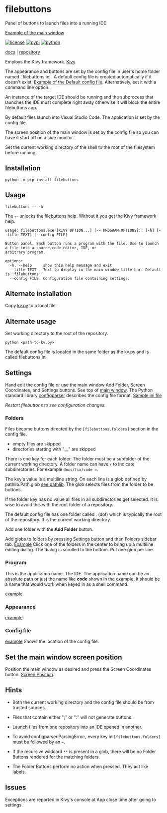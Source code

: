 # filebuttons

Panel of buttons to launch files into a running IDE

[Example of the main window][screenshot]

[![license](https://img.shields.io/pypi/l/filebuttons.svg)](https://github.com/tmarktaylor/filebuttons/blob/main/LICENSE)
[![pypi](https://img.shields.io/pypi/v/filebuttons.svg)](https://pypi.python.org/pypi/filebuttons)
[![python](https://img.shields.io/pypi/pyversions/filebuttons.svg)](https://pypi.python.org/pypi/filebuttons)

[docs][readme] | [repository][src]

Employs the Kivy framework. [Kivy][kivy]

The appearance and buttons are set by the config file
in user's home folder named '.filebuttons.ini'.
A default config file is created automatically if it doesn't exist.
[Example of the Default config file][config].
Alternatively, set it with a command line option.

An instance of the target IDE should be running and the subprocess that launches the IDE
must complete right away otherwise it will block the entire filebuttons app.

By default files launch into Visual Studio Code. The application is
set by the config file.

The screen position of the main window is set by the config file so you can
have it start off on a side monitor.

Set the current working directory of the shell to the root of
the filesystem before running.

## Installation

```shell
python -m pip install filebuttons
```

## Usage

```shell
filebuttons -- -h
```

The -- unlocks the filebuttons help. Without it you get the Kivy framework help.

```text
usage: filebuttons.exe [KIVY OPTION...] [-- PROGRAM OPTIONS]:: [-h] [--title TEXT] [--config FILE]

Button panel. Each button runs a program with the file. Use to launch a file into a source code editor, IDE, or
arbitrary program.

options:
  -h, --help     show this help message and exit
  --title TEXT   Text to display in the main window title bar. Default is 'filebuttons'.
  --config FILE  Configuration file containing settings.
```

## Alternate installation

Copy [kv.py][kvfile] to a local file.

## Alternate usage

Set working directory to the root of the repository.

```shell
python <path-to-kv.py>
```

The default config file is located in the same folder as the kv.py and is
called filebuttons.ini.

## Settings

Hand edit the config file or use the main window Add Folder, Screen Coordinates,
and Settings buttons. See top of [main window][app-buttons].
The Python standard library [configparser][configparser]
describes the config file format. [Sample ini file][aproject-ini]

*Restart filebuttons to see configuration changes.*

### Folders

Files become buttons directed by the `[filebuttons.folders]` section in the config file.

- empty files are skipped
- directories starting with "__" are skipped

There is one key for each folder. The folder must be a subfolder of the
current working directory. A folder name can have `/` to indicate subdirectories.
For example `docs/fix/code =`.

The key's value is a multiline string. On each line
is a glob defined by pathlib.Path.glob [see pathlib][pathlib]. The glob selects
files from the folder to be buttons.

If the folder key has no value all files in all subdirectories get selected.
It is wise to avoid this with the root folder of a repository.

The default config file has one folder called . (dot)
which is typically the root of the repository. It is the current working directory.

Add one folder with the **Add Folder** button.

Add globs to folders by pressing Settings button and then Folders sidebar tab.
[Example][folders] Click one of the folders in the center to bring up a
multiline editing dialog. The dialog is scrolled to the bottom. Put one glob
per line.

### Program

This is the application name. The IDE.
The application name can be an absolute path or just the
name like **code** shown in the example. It should be
a name that would work when keyed in as a shell command.

[example][program]

### Appearance

[example][appearance]

### Config file

[example][configfile] Shows the location of the config file.

## Set the main window screen position

Position the main window as desired and press the Screen Coordinates
button.  [Screen Position][screen-position].

## Hints

- Both the current working directory and the config file should
  be from trusted sources.

- Files that contain either ";" or ":" will not generate buttons.

- Launch files from one repository into an IDE opened in another.

- To avoid configparser.ParsingError:, every key in `[filebuttons.folders]`
  must be followed by an `=`.

- If the recursive wildcard `**` is present in a glob, there will be
  no Folder Buttons rendered for the matching folders.

- The Folder Buttons perform no action when pressed. They act like labels.

## Issues

Exceptions are reported in Kivy's console at App close time after going to settings.

[screenshot]: https://github.com/tmarktaylor/filebuttons/blob/main/docs/screenshots/phmutest.png
[kivy]: https://kivy.org
[readme]: https://github.com/tmarktaylor/filebuttons/blob/main/README.md
[src]: https://github.com/tmarktaylor/filebuttons
[config]: https://github.com/tmarktaylor/filebuttons/blob/main/docs/config_files/default_filebuttons.ini
[kvfile]: https://github.com/tmarktaylor/filebuttons/blob/main/src/filebuttons/kv.py
[program]: https://github.com/tmarktaylor/filebuttons/blob/main/docs/screenshots/aproject-program.png
[configparser]: https://docs.python.org/3.13/library/configparser.html
[aproject-ini]: https://github.com/tmarktaylor/filebuttons/blob/main/docs/config_files/aproject.ini
[pathlib]: https://docs.python.org/3.13/library/pathlib.html
[folders]: https://github.com/tmarktaylor/filebuttons/blob/main/docs/screenshots/aproject-folders.png
[appearance]: https://github.com/tmarktaylor/filebuttons/blob/main/docs/screenshots/aproject-appearance.png
[configfile]: https://github.com/tmarktaylor/filebuttons/blob/main/docs/screenshots/aproject-config-file.png
[screen-position]: https://github.com/tmarktaylor/filebuttons/blob/main/docs/screenshots/aproject-screen-position.png
[app-buttons]: https://github.com/tmarktaylor/filebuttons/blob/main/docs/screenshots/aproject.png
